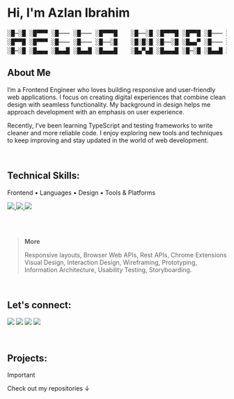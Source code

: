 # Hi, I'm Azlan Ibrahim
<pre>
░█─░█ ░█▀▀▀ ░█─── ░█─── ░█▀▀▀█ 　 ░█──░█ ░█▀▀▀█ ░█▀▀█ ░█─── ░█▀▀▄ 
░█▀▀█ ░█▀▀▀ ░█─── ░█─── ░█──░█ 　 ░█░█░█ ░█──░█ ░█▄▄▀ ░█─── ░█─░█ 
░█─░█ ░█▄▄▄ ░█▄▄█ ░█▄▄█ ░█▄▄▄█ 　 ░█▄▀▄█ ░█▄▄▄█ ░█─░█ ░█▄▄█ ░█▄▄▀
</pre>

## About Me
I’m a Frontend Engineer who loves building responsive and user-friendly web applications. I focus on creating digital experiences that combine clean design with seamless functionality. My background in design helps me approach development with an emphasis on user experience.

Recently, I’ve been learning TypeScript and testing frameworks to write cleaner and more reliable code. I enjoy exploring new tools and techniques to keep improving and stay updated in the world of web development. 

<br>

## Technical Skills:
Frontend • Languages • Design • Tools & Platforms

<a href="https://github.com/azlibdar">
  <img src="https://skillicons.dev/icons?i=html,css,javascript,bootstrap,sass,react" /> 
  <img src="https://skillicons.dev/icons?i=tailwindcss,typescript,git,github,vite,vscode" /> 
  <img src="https://skillicons.dev/icons?i=postman,notion,figma,xd,illustrator,photoshop" /> 
</a>

<br><br>

> **More**
>  
> Responsive layouts, Browser Web APIs, Rest APIs, Chrome Extensions Visual Design, Interaction Design, Wireframing, Prototyping, Information Architecture, Usability Testing, Storyboarding.

<br>

## Let's connect:
<a href="https://www.linkedin.com/in/azlibdar/" target="_blank"><img src="https://img.shields.io/badge/-Azlan%20Ibrahim-0077B5?style=flat&logo=Linkedin&logoColor=white"/></a>
<a target="_blank" href="mailto:azlibdar@gmail.com"><img src="https://img.shields.io/badge/-Send an email-D14836?style=flat&logo=Gmail&logoColor=white"/></a>
<a href="https://x.com/azlibdar" target="_blank"><img src="https://img.shields.io/badge/Twitter-black.svg?logo=X&logoColor=white"/></a>
<a href="https://medium.com/@azlibdar" target="_blank"><img src="https://img.shields.io/badge/-Design Blog-262c36?style=flat&logo=Medium&logoColor=white"/></a>

<br>

## Projects:
> [!IMPORTANT]
> Check out my repositories ↓
